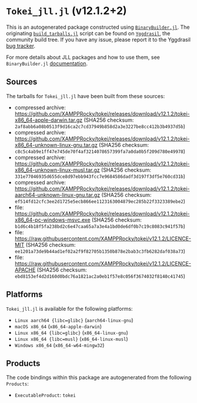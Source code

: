 # `Tokei_jll.jl` (v12.1.2+2)

This is an autogenerated package constructed using [`BinaryBuilder.jl`](https://github.com/JuliaPackaging/BinaryBuilder.jl). The originating [`build_tarballs.jl`](https://github.com/JuliaPackaging/Yggdrasil/blob/9851665b6d4bb3a989309b5886263885ea371618/T/Tokei/build_tarballs.jl) script can be found on [`Yggdrasil`](https://github.com/JuliaPackaging/Yggdrasil/), the community build tree.  If you have any issue, please report it to the Yggdrasil [bug tracker](https://github.com/JuliaPackaging/Yggdrasil/issues).

For more details about JLL packages and how to use them, see `BinaryBuilder.jl` [documentation](https://juliapackaging.github.io/BinaryBuilder.jl/dev/jll/).

## Sources

The tarballs for `Tokei_jll.jl` have been built from these sources:

* compressed archive: https://github.com/XAMPPRocky/tokei/releases/download/v12.1.2/tokei-x86_64-apple-darwin.tar.gz (SHA256 checksum: `2af8abb6a08b0513f9d16ca2c7cd37949b858d2a3e3227be8cc412b3b4937d5b`)
* compressed archive: https://github.com/XAMPPRocky/tokei/releases/download/v12.1.2/tokei-x86_64-unknown-linux-gnu.tar.gz (SHA256 checksum: `c8c5c4ab9e1ff47e745de70f4af3214078657399fa7a0da0b5f209d780e49978`)
* compressed archive: https://github.com/XAMPPRocky/tokei/releases/download/v12.1.2/tokei-x86_64-unknown-linux-musl.tar.gz (SHA256 checksum: `331e77046935d655dce8d97ebb943fcc7e9684586dadf3d197f3df5e760cd31b`)
* compressed archive: https://github.com/XAMPPRocky/tokei/releases/download/v12.1.2/tokei-aarch64-unknown-linux-gnu.tar.gz (SHA256 checksum: `ef514fd12cfc3ee2d1725e5ecb866ee1123163004879ec285b22f3323389ebe2`)
* file: https://github.com/XAMPPRocky/tokei/releases/download/v12.1.2/tokei-x86_64-pc-windows-msvc.exe (SHA256 checksum: `b1d6c4b18f5fa238bd2c6e47caa65a7a3e4a1bd0de6df0b7c19c8083c941f57b`)
* file: https://raw.githubusercontent.com/XAMPPRocky/tokei/v12.1.2/LICENCE-MIT (SHA256 checksum: `ee1201a73de9b44ad1ef02a2f9f82705b1350b878e2bab3c3fb6282daf038a73`)
* file: https://raw.githubusercontent.com/XAMPPRocky/tokei/v12.1.2/LICENCE-APACHE (SHA256 checksum: `ebd8153ef4d2d160d0bdc76a1821ac2a0eb1f57e8c056f3674032f8140c41745`)

## Platforms

`Tokei_jll.jl` is available for the following platforms:

* `Linux aarch64 {libc=glibc}` (`aarch64-linux-gnu`)
* `macOS x86_64` (`x86_64-apple-darwin`)
* `Linux x86_64 {libc=glibc}` (`x86_64-linux-gnu`)
* `Linux x86_64 {libc=musl}` (`x86_64-linux-musl`)
* `Windows x86_64` (`x86_64-w64-mingw32`)

## Products

The code bindings within this package are autogenerated from the following `Products`:

* `ExecutableProduct`: `tokei`

